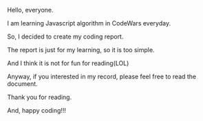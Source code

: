 Hello, everyone.

I am learning Javascript algorithm in CodeWars everyday.

So, I decided to create my coding report.

The report is just for my learning, so it is too simple.

And I think it is not for fun for reading(LOL)

Anyway, if you interested in my record, please feel free to read the document.

Thank you for reading.

And, happy coding!!!